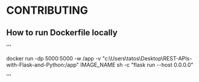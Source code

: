 # CONTRIBUTING


## How to run Dockerfile locally

'''

docker run -dp 5000:5000 -w /app -v "c:\Users\tatos\Desktop\REST-APIs-with-Flask-and-Python:/app" IMAGE_NAME sh -c "flask run --host 0.0.0.0"

'''
